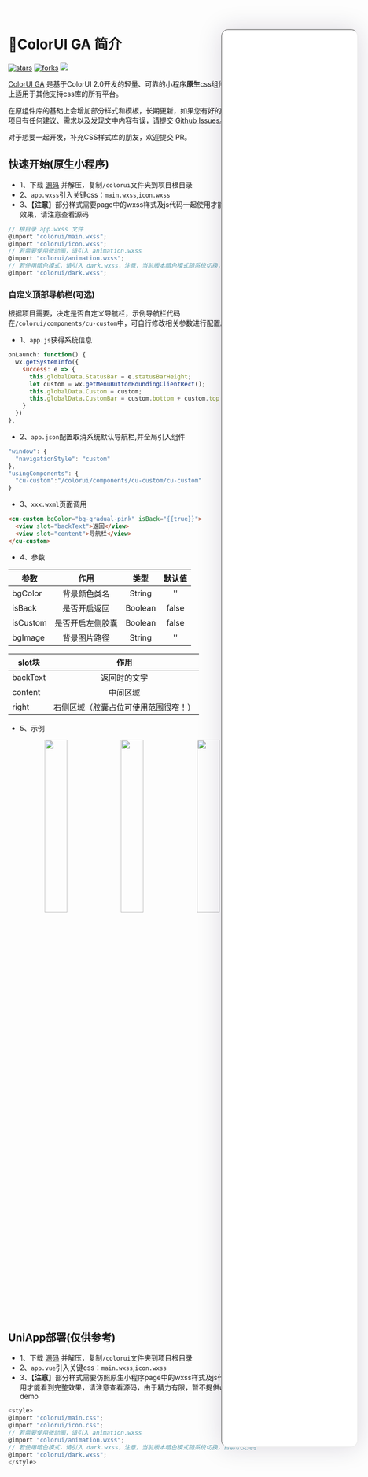 <!--
 * @Descripttion: 
 * @version: V1.0
 * @Author: Xiaokang Lei
 * @email: lxk201808@163.com
 * @Date: 2022-11-28 16:30:51
 * @LastEditors: Xiaokang Lei
 * @LastEditTime: 2023-01-05 17:01:31
-->

<div class="minipre" style="width:18%; min-width:275px; height:90%; float:right; position:fixed; right:2.5%;top:2%;z-index:99;">
    <iframe src="./h5/index.html" width="100%" height="80%" style="border-radius:15px; box-shadow:0 0 50px 0px rgb(30 0 60 / 15%);"></iframe>
</div>

# 🌈ColorUI GA 简介

[![stars](https://badgen.net/github/stars/XiaokangLei/ColorUI-GA?icon=github&color=4ab8a1)](https://github.com/XiaokangLei/ColorUI-GA) [![forks](https://badgen.net/github/forks/XiaokangLei/ColorUI-GA?icon=github&color=4ab8a1)](https://github.com/XiaokangLei/ColorUI-GA) [<img src="https://img.shields.io/badge/%E5%BE%AE%E4%BF%A1-%E5%85%AC%E4%BC%97%E5%8F%B7-brightgreen">](https://s1.ax1x.com/2022/11/30/zwKWsx.jpg)

[ColorUI GA](https://github.com/XiaokangLei/ColorUI-GA) 是基于ColorUI 2.0开发的轻量、可靠的小程序**原生**css组件库，理论上适用于其他支持css库的所有平台。

在原组件库的基础上会增加部分样式和模板，长期更新，如果您有好的想法或对本项目有任何建议、需求以及发现文中内容有误，请提交 [Github Issues](https://github.com/XiaokangLei/ColorUI-GA/issues)。

对于想要一起开发，补充CSS样式库的朋友，欢迎提交 PR。

## 快速开始(原生小程序)

- 1、下载 [源码](https://github.com/XiaokangLei/ColorUI-GA) 并解压，复制`/colorui`文件夹到项目根目录
- 2、`app.wxss`引入关键css：`main.wxss`,`icon.wxss`
- 3、【**注意**】部分样式需要page中的wxss样式及js代码一起使用才能看到完整效果，请注意查看源码

```js
// 根目录 app.wxss 文件
@import "colorui/main.wxss";
@import "colorui/icon.wxss";
// 若需要使用微动画，请引入 animation.wxss
@import "colorui/animation.wxss";
// 若使用暗色模式，请引入 dark.wxss，注意，当前版本暗色模式随系统切换，目前不支持手动切换
@import "colorui/dark.wxss";
```

### 自定义顶部导航栏(可选)

根据项目需要，决定是否自定义导航栏，示例导航栏代码在`/colorui/components/cu-custom`中，可自行修改相关参数进行配置。

- 1、`app.js`获得系统信息

```js
onLaunch: function() {
  wx.getSystemInfo({
    success: e => {
      this.globalData.StatusBar = e.statusBarHeight;
      let custom = wx.getMenuButtonBoundingClientRect();
      this.globalData.Custom = custom;  
      this.globalData.CustomBar = custom.bottom + custom.top - e.statusBarHeight;
    }
  })
},
```

- 2、`app.json`配置取消系统默认导航栏,并全局引入组件

```js
"window": {
  "navigationStyle": "custom"
},
"usingComponents": {
  "cu-custom":"/colorui/components/cu-custom/cu-custom"
}
```

- 3、`xxx.wxml`页面调用

```html
<cu-custom bgColor="bg-gradual-pink" isBack="{{true}}">
  <view slot="backText">返回</view>
  <view slot="content">导航栏</view>
</cu-custom>
```

- 4、参数

| 参数     |       作用       |  类型   | 默认值 |
| -------- | :--------------: | :-----: | :----: |
| bgColor  |   背景颜色类名   | String  |   ''   |
| isBack   |   是否开启返回   | Boolean | false  |
| isCustom | 是否开启左侧胶囊 | Boolean | false  |
| bgImage  |   背景图片路径   | String  |   ''   |

| slot块   |                 作用                 |
| -------- | :----------------------------------: |
| backText |             返回时的文字             |
| content  |               中间区域               |
| right    | 右侧区域（胶囊占位可使用范围很窄！） |

- 5、示例

<div align=center>
  <img width="30%" src="https://s1.ax1x.com/2022/11/30/zwKnxI.png">
  <img width="30%" src="https://s1.ax1x.com/2022/11/30/zwKeGd.png">
  <img width="30%" src="https://s1.ax1x.com/2022/11/30/zwKKMt.png">
</div>

## UniApp部署(仅供参考)

- 1、下载 [源码](https://github.com/XiaokangLei/ColorUI-GA) 并解压，复制`/colorui`文件夹到项目根目录
- 2、`app.vue`引入关键css：`main.wxss`,`icon.wxss`
- 3、【**注意**】部分样式需要仿照原生小程序page中的wxss样式及js代码一起使用才能看到完整效果，请注意查看源码，由于精力有限，暂不提供uniapp版本demo

```js
<style>
@import "colorui/main.css";
@import "colorui/icon.css";
// 若需要使用微动画，请引入 animation.wxss
@import "colorui/animation.wxss";
// 若使用暗色模式，请引入 dark.wxss，注意，当前版本暗色模式随系统切换，目前不支持手动切换
@import "colorui/dark.wxss";
</style>
```
